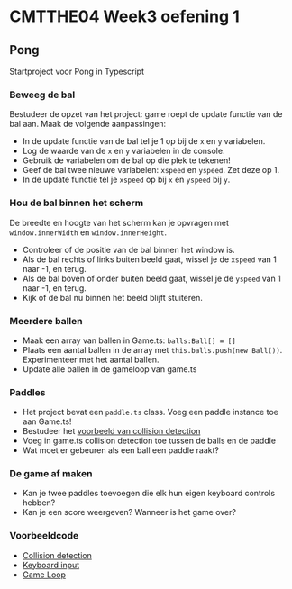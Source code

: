 # CMTTHE04 Week3 oefening 1

## Pong

Startproject voor Pong in Typescript

### Beweeg de bal

Bestudeer de opzet van het project: game roept de update functie van de bal aan. Maak de volgende aanpassingen:

- In de update functie van de bal tel je 1 op bij de `x` en `y` variabelen.
- Log de waarde van de `x` en `y` variabelen in de console.
- Gebruik de variabelen om de bal op die plek te tekenen!
- Geef de bal twee nieuwe variabelen: `xspeed` en `yspeed`. Zet deze op 1.
- In de update functie tel je `xspeed` op bij `x` en `yspeed` bij `y`.

### Hou de bal binnen het scherm

De breedte en hoogte van het scherm kan je opvragen met `window.innerWidth` en `window.innerHeight`. 

- Controleer of de positie van de bal binnen het window is.
- Als de bal rechts of links buiten beeld gaat, wissel je de `xspeed` van 1 naar -1, en terug.
- Als de bal boven of onder buiten beeld gaat, wissel je de `yspeed` van 1 naar -1, en terug.
- Kijk of de bal nu binnen het beeld blijft stuiteren.

### Meerdere ballen

- Maak een array van ballen in Game.ts: `balls:Ball[] = []`
- Plaats een aantal ballen in de array met `this.balls.push(new Ball())`. Experimenteer met het aantal ballen.
- Update alle ballen in de gameloop van game.ts

### Paddles

- Het project bevat een `paddle.ts` class. Voeg een paddle instance toe aan Game.ts!
- Bestudeer het [voorbeeld van collision detection](https://github.com/HR-CMGT/Typescript/blob/master/snippets/collision.md)
- Voeg in game.ts collision detection toe tussen de balls en de paddle
- Wat moet er gebeuren als een ball een paddle raakt?

### De game af maken

- Kan je twee paddles toevoegen die elk hun eigen keyboard controls hebben?
- Kan je een score weergeven? Wanneer is het game over?

### Voorbeeldcode

- [Collision detection](https://github.com/HR-CMGT/Typescript/blob/master/snippets/collision.md)
- [Keyboard input](https://github.com/HR-CMGT/Typescript/blob/master/snippets/movement.md)
- [Game Loop](https://github.com/HR-CMGT/Typescript/blob/master/snippets/game.md)